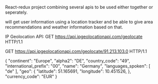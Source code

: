 React-redux project combining several apis to be used either together or seperately.

will get user information using a location tracker and be able to give area recommendations and weather information based on that.

IP Geolocation API:
GET https://api.ipgeolocationapi.com/geolocate HTTP/1.1

GET https://api.ipgeolocationapi.com/geolocate/91.213.103.0 HTTP/1.1

{
    "continent": "Europe",
    "alpha2": "DE",
    "country_code": "49",
    "international_prefix": "00",
    "name": "Germany",
    "languages_spoken": [
        "de"
    ],
    "geo": {
        "latitude": 51.165691,
        "longitude": 10.451526,
    },
    "currency_code": "EUR"
}